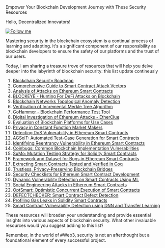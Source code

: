 Empower Your Blockchain Development Journey with These Security Resources

Hello, Decentralized Innovators!

[![Follow me](https://img.shields.io/badge/linkedin-follow%20me-blue)](https://www.linkedin.com/in/behrouz-torabi-409500173/)

Mastering security in the blockchain ecosystem is a continual process of learning and adapting. It's a significant component of our responsibility as blockchain developers to ensure the safety of our platforms and the trust of our users.

Today, I am sharing a treasure trove of resources that will help you delve deeper into the labyrinth of blockchain security: this list update contineusly

1. [Blockchain Security Roadmap](https://lnkd.in/gPw7Nf4J)
2. [Comprehensive Guide to Smart Contract Attack Vectors](https://lnkd.in/gSV_bj9R)
3. [Analysis of Attacks on Ethereum Smart Contracts](https://lnkd.in/gnzDrXaH)
4. [BLOCKEYE - Hunting For DeFi Attacks on Blockchain](https://lnkd.in/gvxmW8Hu)
5. [Blockchain Networks Topological Anomaly Detection](https://lnkd.in/gPG6vrAM)
6. [Verification of Incremental Merkle Tree Algorithm](https://lnkd.in/gfk3YrEd)
7. [GoHammer - Blockchain Performance Test Tool](https://lnkd.in/gHhjWdHj)
8. [Digital Investigation of Ethereum Attacks - EtherClue](https://lnkd.in/gvuaaKaT)
9. [Evaluation of Blockchain Platforms for Use Cases](https://lnkd.in/g7G9Rpxj)
10. [Privacy in Constant Function Market Makers](https://lnkd.in/guEEV7Gm)
11. [Detecting DoS Vulnerability in Ethereum Smart Contracts](https://lnkd.in/gT3C-9fq)
12. [AGSolT: Automated Test-Case Generation for Smart Contracts](https://lnkd.in/gYDvEndF)
13. [Identifying Reentrancy Vulnerability in Ethereum Smart Contracts](https://lnkd.in/g6EVMjpg)
14. [Coinbugs: Common Blockchain Implementation Vulnerabilities](https://lnkd.in/gqTS47JW)
15. [SuMo: Mutation Testing Strategy for Solidity Smart Contracts](https://lnkd.in/gm_ut_ev)
16. [Framework and Dataset for Bugs in Ethereum Smart Contracts](https://lnkd.in/gGNzC8iz)
17. [Extracting Smart Contracts Tested and Verified in Coq](https://lnkd.in/gYv2VgFJ)
18. [Trustless, Privacy-Preserving Blockchain Bridges](https://lnkd.in/gxzndTd2)
19. [Security Checklists for Ethereum Smart Contract Development](https://lnkd.in/grF8DuMU)
20. [Dynamic Vulnerability Detection on Smart Contracts Using ML](https://lnkd.in/gpbsEGve)
21. [Social Engineering Attacks in Ethereum Smart Contracts](https://lnkd.in/g38PzXy3)
22. [OptSmart: Optimistic Concurrent Execution of Smart Contracts](https://lnkd.in/gFJhgamn)
23. [DEFECTCHECKER: Smart Contract Defect Detection](https://lnkd.in/gKNNN34h)
24. [Profiling Gas Leaks in Solidity Smart Contracts](https://lnkd.in/g2dMHYac)
25. [Smart Contract Vulnerability Detection using DNN and Transfer Learning](https://lnkd.in/gV8Thsxe)

These resources will broaden your understanding and provide essential insights into various aspects of blockchain security. What other invaluable resources would you suggest adding to this list? 

Remember, in the world of #Web3, security is not an afterthought but a foundational element of every successful project.

